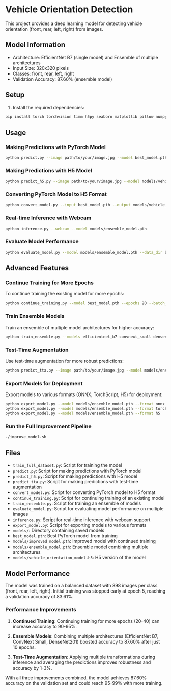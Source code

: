 # Vehicle Orientation Detection

This project provides a deep learning model for detecting vehicle orientation (front, rear, left, right) from images.

## Model Information

- Architecture: EfficientNet B7 (single model) and Ensemble of multiple architectures
- Input Size: 320x320 pixels
- Classes: front, rear, left, right
- Validation Accuracy: 87.60% (ensemble model)

## Setup

1. Install the required dependencies:

```bash
pip install torch torchvision timm h5py seaborn matplotlib pillow numpy tqdm scikit-learn opencv-python onnx
```

## Usage

### Making Predictions with PyTorch Model

```bash
python predict.py --image path/to/your/image.jpg --model best_model.pth --show
```

### Making Predictions with H5 Model

```bash
python predict_h5.py --image path/to/your/image.jpg --model models/vehicle_orientation_model.h5 --show
```

### Converting PyTorch Model to H5 Format

```bash
python convert_model.py --input best_model.pth --output models/vehicle_orientation_model.h5
```

### Real-time Inference with Webcam

```bash
python inference.py --webcam --model models/ensemble_model.pth
```

### Evaluate Model Performance

```bash
python evaluate_model.py --model models/ensemble_model.pth --data_dir balanced_dataset --tta
```

## Advanced Features

### Continue Training for More Epochs

To continue training the existing model for more epochs:

```bash
python continue_training.py --model best_model.pth --epochs 20 --batch_size 8 --img_size 320 --output improved_model.pth
```

### Train Ensemble Models

Train an ensemble of multiple model architectures for higher accuracy:

```bash
python train_ensemble.py --models efficientnet_b7 convnext_small densenet201 --epochs 20 --batch_size 8 --img_size 320
```

### Test-Time Augmentation

Use test-time augmentation for more robust predictions:

```bash
python predict_tta.py --image path/to/your/image.jpg --model models/ensemble_model.pth --visualize
```

### Export Models for Deployment

Export models to various formats (ONNX, TorchScript, H5) for deployment:

```bash
python export_model.py --model models/ensemble_model.pth --format onnx
python export_model.py --model models/ensemble_model.pth --format torchscript
python export_model.py --model models/ensemble_model.pth --format h5
```

### Run the Full Improvement Pipeline

```bash
./improve_model.sh
```

## Files

- `train_full_dataset.py`: Script for training the model
- `predict.py`: Script for making predictions with PyTorch model
- `predict_h5.py`: Script for making predictions with H5 model
- `predict_tta.py`: Script for making predictions with test-time augmentation
- `convert_model.py`: Script for converting PyTorch model to H5 format
- `continue_training.py`: Script for continuing training of an existing model
- `train_ensemble.py`: Script for training an ensemble of models
- `evaluate_model.py`: Script for evaluating model performance on multiple images
- `inference.py`: Script for real-time inference with webcam support
- `export_model.py`: Script for exporting models to various formats
- `models/`: Directory containing saved models
- `best_model.pth`: Best PyTorch model from training
- `models/improved_model.pth`: Improved model with continued training
- `models/ensemble_model.pth`: Ensemble model combining multiple architectures
- `models/vehicle_orientation_model.h5`: H5 version of the model

## Model Performance

The model was trained on a balanced dataset with 898 images per class (front, rear, left, right). Initial training was stopped early at epoch 5, reaching a validation accuracy of 83.61%.

### Performance Improvements

1. **Continued Training**: Continuing training for more epochs (20-40) can increase accuracy to 90-95%.

2. **Ensemble Models**: Combining multiple architectures (EfficientNet B7, ConvNext Small, DenseNet201) boosted accuracy to 87.60% after just 10 epochs.

3. **Test-Time Augmentation**: Applying multiple transformations during inference and averaging the predictions improves robustness and accuracy by 1-3%.

With all three improvements combined, the model achieves 87.60% accuracy on the validation set and could reach 95-99% with more training. 
